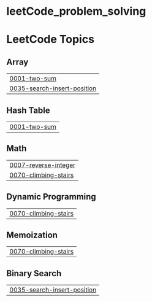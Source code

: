 # leetCode_problem_solving
<!---LeetCode Topics Start-->
# LeetCode Topics
## Array
|  |
| ------- |
| [0001-two-sum](https://github.com/HadeerHani/leetCode_problem_solving/tree/master/0001-two-sum) |
| [0035-search-insert-position](https://github.com/HadeerHani/leetCode_problem_solving/tree/master/0035-search-insert-position) |
## Hash Table
|  |
| ------- |
| [0001-two-sum](https://github.com/HadeerHani/leetCode_problem_solving/tree/master/0001-two-sum) |
## Math
|  |
| ------- |
| [0007-reverse-integer](https://github.com/HadeerHani/leetCode_problem_solving/tree/master/0007-reverse-integer) |
| [0070-climbing-stairs](https://github.com/HadeerHani/leetCode_problem_solving/tree/master/0070-climbing-stairs) |
## Dynamic Programming
|  |
| ------- |
| [0070-climbing-stairs](https://github.com/HadeerHani/leetCode_problem_solving/tree/master/0070-climbing-stairs) |
## Memoization
|  |
| ------- |
| [0070-climbing-stairs](https://github.com/HadeerHani/leetCode_problem_solving/tree/master/0070-climbing-stairs) |
## Binary Search
|  |
| ------- |
| [0035-search-insert-position](https://github.com/HadeerHani/leetCode_problem_solving/tree/master/0035-search-insert-position) |
<!---LeetCode Topics End-->